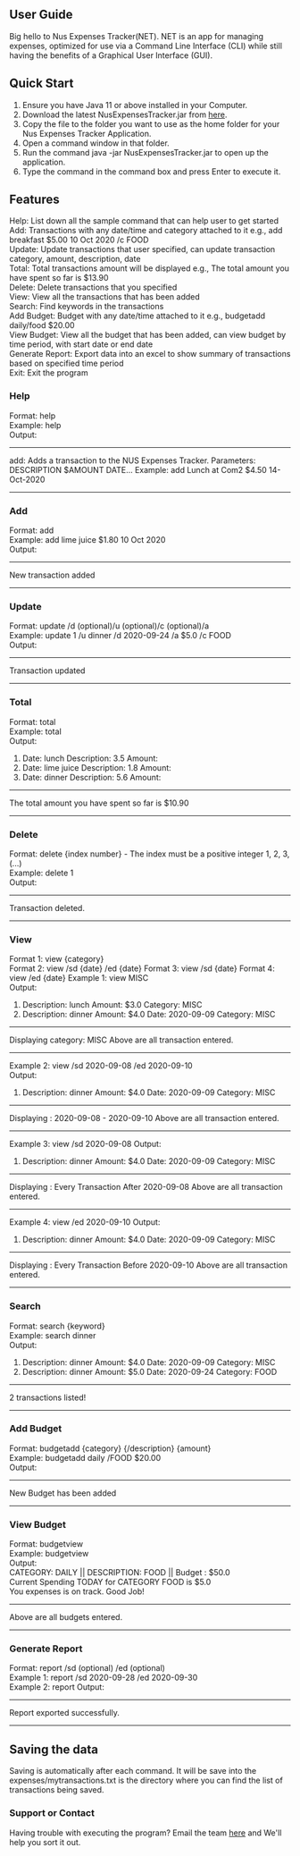 ## User Guide

Big hello to Nus Expenses Tracker(NET). NET is an app for managing expenses, optimized for use via a Command Line Interface (CLI) while still having the benefits of a Graphical User Interface (GUI). 

## Quick Start
1. Ensure you have Java 11 or above installed in your Computer.
2. Download the latest NusExpensesTracker.jar from [here](<links>).
3. Copy the file to the folder you want to use as the home folder for your Nus Expenses Tracker Application.
4. Open a command window in that folder.
5. Run the command java -jar NusExpensesTracker.jar to open up the application.
6. Type the command in the command box and press Enter to execute it.

## Features
Help: List down all the sample command that can help user to get started <br/>
Add: Transactions with any date/time and category attached to it e.g., add breakfast $5.00 10 Oct 2020 /c FOOD<br/>
Update: Update transactions that user specified, can update transaction category, amount, description, date<br/>
Total: Total transactions amount will be displayed e.g., The total amount you have spent so far is $13.90 <br/>
Delete: Delete transactions that you specified <br/>
View: View all the transactions that has been added <br/>
Search: Find keywords in the transactions <br/>
Add Budget: Budget with any date/time attached to it e.g., budgetadd daily/food $20.00 <br/>
View Budget: View all the budget that has been added, can view budget by time period, with start date or end date <br/>
Generate Report: Export data into an excel to show summary of transactions based on specified time period <br/>
Exit: Exit the program <br/>

### Help
Format: help <br/>
Example: help <br/>
Output: <br/>
***************************************************
add: Adds a transaction to the NUS Expenses Tracker.
Parameters: DESCRIPTION $AMOUNT DATE...
Example: add Lunch at Com2 $4.50 14-Oct-2020
***************************************************

### Add
Format: add <description><amount><date><br/>
Example: add lime juice $1.80 10 Oct 2020 <br/>
Output: <br/>
***************************************************
New transaction added<br/>
***************************************************

### Update
Format: update <index> /d <date>(optional)/u <usage>(optional)/c <category>(optional)/a <amount><br/>
Example: update 1 /u dinner /d 2020-09-24 /a $5.0 /c FOOD <br/>
Output: <br/>
***************************************************
Transaction updated<br/>
***************************************************

### Total
Format: total  <br/>
Example: total <br/>
Output: <br/>
1.  Date: lunch Description: 3.5 Amount: 
2.  Date: lime juice Description: 1.8 Amount: 
3.  Date: dinner Description: 5.6 Amount: 
***************************************************
The total amount you have spent so far is $10.90 <br/>
***************************************************

### Delete
Format: delete {index number} - The index must be a positive integer 1, 2, 3,(...) <br/>
Example: delete 1 <br/>
Output: <br/>
***************************************************
Transaction deleted. <br/>
***************************************************

### View
Format 1: view {category} <br/>
Format 2: view /sd {date} /ed {date}
Format 3: view /sd {date}
Format 4: view /ed {date}
Example 1: view MISC <br/>
Output: <br/>
1.  Description: lunch Amount: $3.0 Category: MISC
2.  Description: dinner Amount: $4.0 Date: 2020-09-09 Category: MISC
***************************************************
Displaying category: MISC 
Above are all transaction entered.
***************************************************
Example 2: view /sd 2020-09-08 /ed 2020-09-10 <br/>
Output: <br/>
1.  Description: dinner Amount: $4.0 Date: 2020-09-09 Category: MISC
***************************************************
Displaying : 2020-09-08 - 2020-09-10
Above are all transaction entered.
***************************************************
Example 3: view /sd 2020-09-08
Output: <br/>
1.  Description: dinner Amount: $4.0 Date: 2020-09-09 Category: MISC
***************************************************
Displaying : Every Transaction After 2020-09-08
Above are all transaction entered.
***************************************************
Example 4: view /ed 2020-09-10
Output: <br/>
1.  Description: dinner Amount: $4.0 Date: 2020-09-09 Category: MISC
***************************************************
Displaying : Every Transaction Before 2020-09-10
Above are all transaction entered.
***************************************************

### Search
Format: search {keyword} <br/>
Example: search dinner <br/>
Output: <br/>
1.  Description: dinner Amount: $4.0 Date: 2020-09-09 Category: MISC
2.  Description:  dinner  Amount: $5.0 Date: 2020-09-24 Category: FOOD
***************************************************
2 transactions listed!
***************************************************

### Add Budget
Format: budgetadd {category} {/description} {amount}<br/>
Example: budgetadd daily /FOOD $20.00 <br/>
Output: <br/>
***************************************************
New Budget has been added<br/>
***************************************************

### View Budget
Format: budgetview <br/>
Example: budgetview <br/>
Output: <br/>
CATEGORY: DAILY || DESCRIPTION: FOOD || Budget : $50.0 <br/>
 Current Spending TODAY for CATEGORY FOOD is $5.0 <br/>
 You expenses is on track. Good Job!
***************************************************
Above are all budgets entered.
***************************************************

### Generate Report
Format: report /sd <start date>(optional) /ed <end date> (optional)<br/>
Example 1: report /sd 2020-09-28 /ed 2020-09-30 <br/>
Example 2: report
Output: <br/>
***************************************************
Report exported successfully.
***************************************************

## Saving the data <br/>
Saving is automatically after each command. It will be save into the
expenses/mytransactions.txt is the directory where you can find the list of transactions being saved. <br/>

### Support or Contact <br/>
Having trouble with executing the program? Email the team [here](e0261618@u.nus.edu) and We'll help you sort it out. 